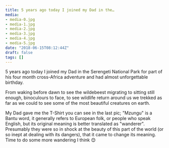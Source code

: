 ```yaml
---
title: 5 years ago today I joined my Dad in the…
media:
- media-0.jpg
- media-1.jpg
- media-2.jpg
- media-3.jpg
- media-4.jpg
- media-5.jpg
date: "2018-06-15T08:12:44Z"
draft: false
tags: []
---
```

5 years ago today I joined my Dad in the Serengeti National Park for part of his four month cross-Africa adventure and had almost unforgettable birthday.



From waking before dawn to see the wildebeest migrating to sitting still enough, binoculours to face, to see wildlife return around us we trekked as far as we could to see some of the most beautiful creatures on earth.



My Dad gave me the T-Shirt you can see in the last pic; "Mzungu" is a Bantu word, it generally refers to European folk, or people who speak English, but its original meaning is better translated as "wanderer". Presumably they were so in shock at the beauty of this part of the world \(or so inept at dealing with its dangers\), that it came to change its meaning. Time to do some more wandering I think 😊
